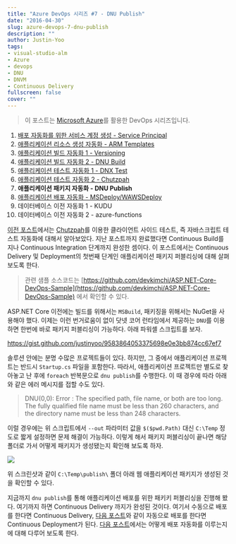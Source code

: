 ```yaml
---
title: "Azure DevOps 시리즈 #7 - DNU Publish"
date: "2016-04-30"
slug: azure-devops-7-dnu-publish
description: ""
author: Justin-Yoo
tags:
- visual-studio-alm
- Azure
- devops
- DNU
- DNVM
- Continuous Delivery
fullscreen: false
cover: ""
---
```


> 이 포스트는 [Microsoft Azure](https://azure.microsoft.com)를 활용한 DevOps 시리즈입니다.

1. [배포 자동화를 위한 서비스 계정 생성 - Service Principal](http://blog.aliencube.org/ko/2016/04/24/azure-devops-1-service-principal)
2. [애플리케이션 리소스 생성 자동화 - ARM Templates](http://blog.aliencube.org/ko/2016/04/24/azure-devops-2-arm-templates)
3. [애플리케이션 빌드 자동화 1 - Versioning](http://blog.aliencube.org/ko/2016/04/26/azure-devops-3-versioning)
4. [애플리케이션 빌드 자동화 2 - DNU Build](http://blog.aliencube.org/ko/2016/04/27/azure-devops-4-dnu-build)
5. [애플리케이션 테스트 자동화 1 - DNX Test](http://blog.aliencube.org/ko/2016/04/28/azure-devops-5-dnx-test)
6. [애플리케이션 테스트 자동화 2 - Chutzpah](http://blog.aliencube.org/ko/2016/04/29/azure-devops-6-chutzpah)
7. **애플리케이션 패키지 자동화 - DNU Publish**
8. [애플리케이션 배포 자동화 - MSDeploy/WAWSDeploy](http://blog.aliencube.org/ko/2016/05/01/azure-devops-8-msdeploy-wawsdeploy)
9. 데이터베이스 이전 자동화 1 - KUDU
10. 데이터베이스 이전 자동화 2 - azure-functions

[이전 포스트](http://blog.aliencube.org/ko/2016/04/29/azure-devops-6-chutzpah)에서는 [Chutzpah](https://github.com/mmanela/chutzpah)를 이용한 클라이언트 사이드 테스트, 즉 자바스크립트 테스트 자동화에 대해서 알아보았다. 지난 포스트까지 완료했다면 Continuous Build를 지나 Continuous Integration 단계까지 완성한 셈이다. 이 포스트에서는 Continuous Delivery 및 Deployment의 첫번째 단계인 애플리케이션 패키지 퍼블리싱에 대해 살펴보도록 한다.

> 관련 샘플 소스코드는 [https://github.com/devkimchi/ASP.NET-Core-DevOps-Sample](https://github.com/devkimchi/ASP.NET-Core-DevOps-Sample) 에서 확인할 수 있다.

ASP.NET Core 이전에는 빌드를 위해서는 `MSBuild`, 패키징을 위해서는 NuGet을 사용해야 했다. 이제는 이런 번거로움이 없이 닷넷 코어 런타임에서 제공하는 `DNU`를 이용하면 한번에 바로 패키지 퍼블리싱이 가능하다. 아래 파워셸 스크립트를 보자.

https://gist.github.com/justinyoo/9583864053375698e0e3bb874cc67ef7

솔루션 안에는 분명 수많은 프로젝트들이 있다. 하지만, 그 중에서 애플리케이션 프로젝트는 반드시 `Startup.cs` 파일을 포함한다. 따라서, 애플리케이션 프로젝트만 별도로 찾아놓고 난 후에 `foreach` 반복문으로 `dnu publish`를 수행한다. 이 때 경우에 따라 아래와 같은 에러 메시지를 접할 수도 있다.

> DNU(0,0): Error : The specified path, file name, or both are too long. The fully qualified file name must be less than 260 characters, and the directory name must be less than 248 characters.

이럴 경우에는 위 스크립트에서 `--out` 파라미터 값을 `$($pwd.Path)` 대신 `C:\Temp` 정도로 짧게 설정하면 문제 해결이 가능하다. 이렇게 해서 패키지 퍼블리싱이 끝나면 해당 폴더로 가서 어떻게 패키지가 생성됐는지 확인해 보도록 하자.

![](https://sa0blogs.blob.core.windows.net/aliencube/2016/04/azure-devops-7-dnu-publish-01.png)

위 스크린샷과 같이 `C:\Temp\publish\` 폴더 아래 웹 애플리케이션 패키지가 생성된 것을 확인할 수 있다.

지금까지 `dnu publish`를 통해 애플리케이션 배포를 위한 패키키 퍼블리싱을 진행해 봤다. 여기까지 하면 Continuous Delivery 까지가 완성된 것이다. 여기서 수동으로 배포를 한다면 Continuous Delivery, [다음 포스트](http://blog.aliencube.org/ko/2016/05/01/azure-devops-8-msdeploy-wawsdeploy)와 같이 자동으로 배포를 한다면 Continuous Deployment가 된다. [다음 포스트](http://blog.aliencube.org/ko/2016/05/01/azure-devops-8-msdeploy-wawsdeploy)에서는 어떻게 배포 자동화를 이루는지에 대해 다루어 보도록 한다.

